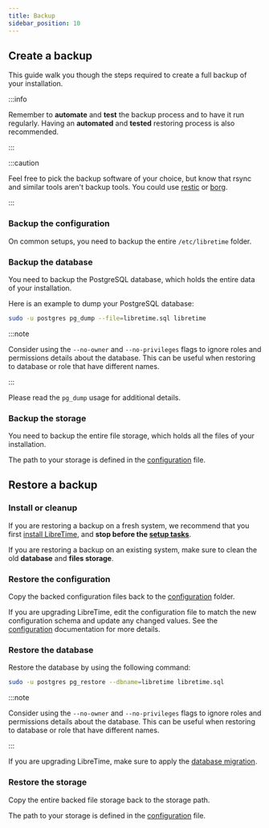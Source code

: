 ```yaml
---
title: Backup
sidebar_position: 10
---
```


## Create a backup

This guide walk you though the steps required to create a full backup of your installation.

:::info

Remember to **automate** and **test** the backup process and to have it run regularly. Having an **automated** and **tested** restoring process is also recommended.

:::

:::caution

Feel free to pick the backup software of your choice, but know that rsync and similar tools aren't backup tools. You could use [restic](https://restic.net/) or [borg](https://borgbackup.readthedocs.io/).

:::

### Backup the configuration

On common setups, you need to backup the entire `/etc/libretime` folder.

### Backup the database

You need to backup the PostgreSQL database, which holds the entire data of your installation.

Here is an example to dump your PostgreSQL database:

```bash
sudo -u postgres pg_dump --file=libretime.sql libretime
```

:::note

Consider using the `--no-owner` and `--no-privileges` flags to ignore roles
and permissions details about the database. This can be useful when restoring
to database or role that have different names.

:::

Please read the `pg_dump` usage for additional details.

### Backup the storage

You need to backup the entire file storage, which holds all the files of your installation.

The path to your storage is defined in the [configuration](./setup/configuration.md) file.

## Restore a backup

### Install or cleanup

If you are restoring a backup on a fresh system, we recommend that you first [install LibreTime](./setup/install.md), and **stop before the [setup tasks](./setup/install.md#setup)**.

If you are restoring a backup on an existing system, make sure to clean the old **database** and **files storage**.

### Restore the configuration

Copy the backed configuration files back to the [configuration](./setup/configuration.md) folder.

If you are upgrading LibreTime, edit the configuration file to match the new configuration schema and update any changed values. See the [configuration](./setup/configuration.md) documentation for more details.

### Restore the database

Restore the database by using the following command:

```bash
sudo -u postgres pg_restore --dbname=libretime libretime.sql
```

:::note

Consider using the `--no-owner` and `--no-privileges` flags to ignore roles
and permissions details about the database. This can be useful when restoring
to database or role that have different names.

:::

If you are upgrading LibreTime, make sure to apply the [database migration](./setup/upgrade.md#apply-migrations).

### Restore the storage

Copy the entire backed file storage back to the storage path.

The path to your storage is defined in the [configuration](./setup/configuration.md) file.
